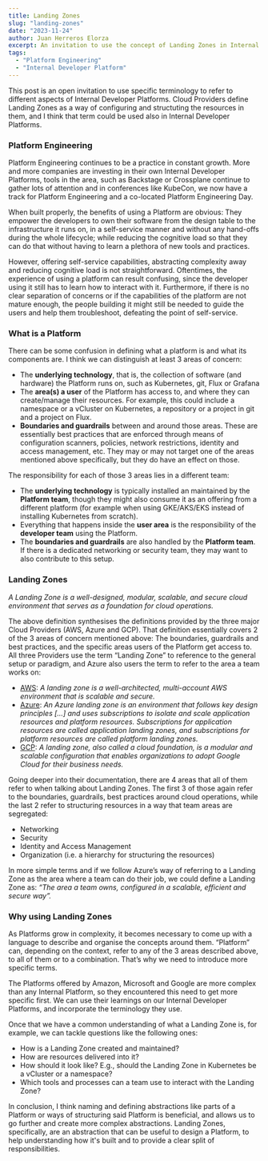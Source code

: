 ```yaml
---
title: Landing Zones
slug: "landing-zones"
date: "2023-11-24"
author: Juan Herreros Elorza
excerpt: An invitation to use the concept of Landing Zones in Internal Platforms
tags:
  - "Platform Engineering"
  - "Internal Developer Platform"
---
```


This post is an open invitation to use specific terminology to refer to different aspects of Internal Developer Platforms. Cloud Providers define Landing Zones as a way of configuring and structuting the resources in them, and I think that term could be used also in Internal Developer Platforms.

### Platform Engineering

Platform Engineering continues to be a practice in constant growth. More and more companies are investing in their own Internal Developer Platforms, tools in the area, such as Backstage or Crossplane continue to gather lots of attention and in conferences like KubeCon, we now have a track for Platform Engineering and a co-located Platform Engineering Day. 

When built properly, the benefits of using a Platform are obvious: They empower the developers to own their software from the design table to the infrastructure it runs on, in a self-service manner and without any hand-offs during the whole lifecycle; while reducing the cognitive load so that they can do that without having to learn a plethora of new tools and practices.

However, offering self-service capabilities, abstracting complexity away and reducing cognitive load is not straightforward. Oftentimes, the experience of using a platform can result confusing, since the developer using it still has to learn how to interact with it. Furthermore, if there is no clear separation of concerns or if the capabilities of the platform are not mature enough, the people building it might still be needed to guide the users and help them troubleshoot, defeating the point of self-service.

### What is a Platform

There can be some confusion in defining what a platform is and what its components are. I think we can distinguish at least 3 areas of concern:
- The **underlying technology**, that is, the collection of software (and hardware) the Platform runs on, such as Kubernetes, git, Flux or Grafana
- The **area(s) a user** of the Platform has access to, and where they can create/manage their resources. For example, this could include a namespace or a vCluster on Kubernetes, a repository or a project in git and a project on Flux.
- **Boundaries and guardrails** between and around those areas. These are essentially best practices that are enforced through means of configuration  scanners, policies, network restrictions, identity and access management, etc. They may or may not target one of the areas mentioned above specifically, but they do have an effect on those.

The responsibility for each of those 3 areas lies in a different team:
- The **underlying technology** is typically installed an maintained by the **Platform team**, though they might also consume it as an offering from a different platform (for example when using GKE/AKS/EKS instead of installing Kubernetes from scratch).
- Everything that happens inside the **user area** is the responsibility of the **developer team** using the Platform. 
- The **boundaries and guardrails** are also handled by the **Platform team**. If there is a dedicated networking or security team, they may want to also contribute to this setup.

### Landing Zones

*A Landing Zone is a well-designed, modular, scalable, and secure cloud environment that serves as a foundation for cloud operations.*

The above definition synthesises the definitions provided by the three major Cloud Providers (AWS, Azure and GCP). That definition essentially covers 2 of the 3 areas of concern mentioned above: The boundaries, guardrails and best practices, and the specific areas users of the Platform get access to.
All three Providers use the term “Landing Zone” to reference to the general setup or paradigm, and Azure also users the term to refer to the area a team works on:

- [AWS](https://docs.aws.amazon.com/prescriptive-guidance/latest/migration-aws-environment/understanding-landing-zones.html): *A landing zone is a well-architected, multi-account AWS environment that is scalable and secure.*
- [Azure](https://learn.microsoft.com/en-us/azure/cloud-adoption-framework/ready/landing-zone/): *An Azure landing zone is an environment that follows key design principles […] and uses subscriptions to isolate and scale application resources and platform resources. Subscriptions for application resources are called application landing zones, and subscriptions for platform resources are called platform landing zones.*
- [GCP](https://cloud.google.com/architecture/landing-zones): *A landing zone, also called a cloud foundation, is a modular and scalable configuration that enables organizations to adopt Google Cloud for their business needs.*

Going deeper into their documentation, there are 4 areas that all of them refer to when talking about Landing Zones. The first 3 of those again refer to the boundaries, guardrails, best practices around cloud operations, while the last 2 refer to structuring resources in a way that team areas are segregated:
- Networking
- Security
- Identity and Access Management
- Organization (i.e. a hierarchy for structuring the resources)

In more simple terms and if we follow Azure’s way of referring to a Landing Zone as the area where a team can do their job, we could define a Landing Zone as:
*“The area a team owns, configured in a scalable, efficient and secure way”.*

### Why using Landing Zones

As Platforms grow in complexity, it becomes necessary to come up with a language to describe and organise the concepts around them. “Platform” can, depending on the context, refer to any of the 3 areas described above, to all of them or to a combination. That’s why we need to introduce more specific terms.

The Platforms offered by Amazon, Microsoft and Google are more complex than any Internal Platform, so they encountered this need to get more specific first. We can use their learnings on our Internal Developer Platforms, and incorporate the terminology they use.

Once that we have a common understanding of what a Landing Zone is, for example, we can tackle questions like the following ones:

- How is a Landing Zone created and maintained?
- How are resources delivered into it?
- How should it look like? E.g., should the Landing Zone in Kubernetes be a vCluster or a namespace?
- Which tools and processes can a team use to interact with the Landing Zone?

In conclusion, I think naming and defining abstractions like parts of a Platform or ways of structuring said Platform is beneficial, and allows us to go further and create more complex abstractions. Landing Zones, specifically, are an abstraction that can be useful to design a Platform, to help understanding how it's built and to provide a clear split of responsibilities.